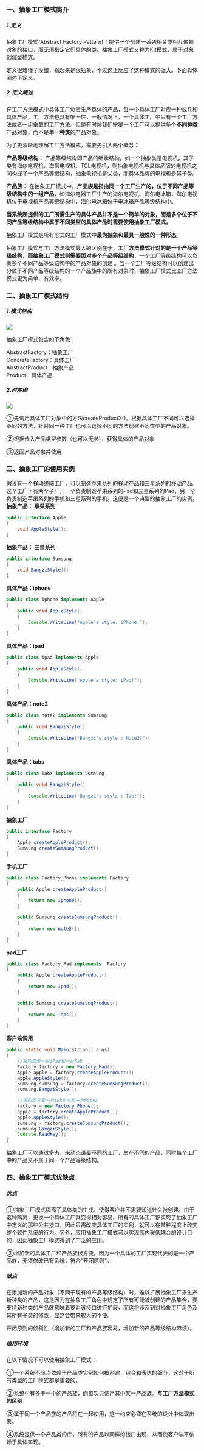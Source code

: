 ### 一、抽象工厂模式简介

##### 1.定义

抽象工厂模式\(Abstract Factory Pattern\)：提供一个创建一系列相关或相互依赖对象的接口，而无须指定它们具体的类。抽象工厂模式又称为Kit模式，属于对象创建型模式。

定义很难懂？没错，看起来是很抽象，不过这正反应了这种模式的强大。下面具体阐述下定义。

##### 2.定义阐述

在工厂方法模式中具体工厂负责生产具体的产品，每一个具体工厂对应一种或几种具体产品，工厂方法也具有唯一性，一般情况下，一个具体工厂中只有一个工厂方法或者一组重载的工厂方法。但是有时候我们需要一个工厂可以提供多个**不同种类**产品对象，而不是**单一种类**的产品对象。

为了更清晰地理解工厂方法模式，需要先引入两个概念：

**产品等级结构：** 产品等级结构即产品的继承结构，如一个抽象类是电视机，其子类有海尔电视机、海信电视机、TCL电视机，则抽象电视机与具体品牌的电视机之间构成了一个产品等级结构，抽象电视机是父类，而具体品牌的电视机是其子类。

**产品族：** 在抽象工厂模式中，**产品族是指由同一个工厂生产的，位于不同产品等级结构中的一组产品**，如海尔电器工厂生产的海尔电视机、海尔电冰箱，海尔电视机位于电视机产品等级结构中，海尔电冰箱位于电冰箱产品等级结构中。

**当系统所提供的工厂所需生产的具体产品并不是一个简单的对象，而是多个位于不同产品等级结构中属于不同类型的具体产品时需要使用抽象工厂模式。**

抽象工厂模式是所有形式的工厂模式中**最为抽象和最具一般性的一种形态**。

抽象工厂模式与工厂方法模式最大的区别在于，**工厂方法模式针对的是一个产品等级结构**，**而抽象工厂模式则需要面对多个产品等级结构**，一个工厂等级结构可以负责多个不同产品等级结构中的产品对象的创建 。当一个工厂等级结构可以创建出分属于不同产品等级结构的一个产品族中的所有对象时，抽象工厂模式比工厂方法模式更为简单、有效率。

### 二、抽象工厂模式结构

##### 1.模式结构

![](../../img/Abstract-Factory-1.png)

  


  
抽象工厂模式包含如下角色：

AbstractFactory：抽象工厂  
ConcreteFactory：具体工厂  
AbstractProduct：抽象产品  
Product：具体产品

##### 2.时序图

![](../../img/Abstract-Factory-2.png)

  


  
①先调用具体工厂对象中的方法createProductX\(\)。根据具体工厂不同可以选择不同的方法，针对同一种工厂也可以选择不同的方法创建不同类型的产品对象。

②根据传入产品类型参数（也可以无参），获得具体的产品对象

③返回产品对象并使用

### 三、抽象工厂的使用实例

假设有一个移动终端工厂，可以制造苹果系列的移动产品和三星系列的移动产品。这个工厂下有两个子厂，一个负责制造苹果系列的Pad和三星系列的Pad，另一个负责制造苹果系列的手机和三星系列的手机。这便是一个典型的抽象工厂的实例。  
**抽象产品： 苹果系列**

```java
public interface Apple
{
    void AppleStyle();
}
```

**抽象产品： 三星系列**

```java
public interface Sumsung
{
    void BangziStyle();
}
```

**具体产品：iphone**

```java
public class iphone implements Apple
{
    public void AppleStyle()
    {
        Console.WriteLine("Apple's style: iPhone!");
    }
}
```

**具体产品：ipad**

```java
public class ipad implements Apple
{
    public void AppleStyle()
    {
        Console.WriteLine("Apple's style: iPad!");
    }
}
```

**具体产品：note2**

```java
public class note2 implements Sumsung
{
    public void BangziStyle()
    {
        Console.WriteLine("Bangzi's style : Note2!");
    }
}
```

**具体产品：tabs**

```java
public class Tabs implements Sumsung
{
    public void BangziStyle()
    {
        Console.WriteLine("Bangzi's style : Tab!");
    }
}
```

**抽象工厂**

```java
public interface Factory
{
    Apple createAppleProduct();
    Sumsung createSumsungProduct();
}
```

**手机工厂**

```java
public class Factory_Phone implements Factory
{
    public Apple createAppleProduct()
    {
        return new iphone();
    }

    public Sumsung createSumsungProduct()
    {
        return new note2();
    }
}
```

**pad工厂**

```java
public class Factory_Pad implements  Factory
{
    public Apple createAppleProduct()
    {
        return new ipad();
    }

    public Sumsung createSumsungProduct()
    {
        return new Tabs();
    }
}
```

**客户端调用**

```java
public static void Main(string[] args)
{
    //采购商要一台iPad和一台Tab
    Factory factory = new Factory_Pad();
    Apple apple = factory.createAppleProduct();
    apple.AppleStyle();
    Sumsung sumsung = factory.createSumsungProduct();
    sumsung.BangziStyle();

    //采购商又要一台iPhone和一台Note2
    factory = new Factory_Phone();
    apple = factory.createAppleProduct();
    apple.AppleStyle();
    sumsung = factory.createSumsungProduct();
    sumsung.BangziStyle();
    Console.ReadKey();
}
```

抽象工厂可以通过多态，来动态设置不同的工厂，生产不同的产品，同时每个工厂中的产品又不属于同一个产品等级结构。

### 四、抽象工厂模式优缺点

##### 优点

①抽象工厂模式隔离了具体类的生成，使得客户并不需要知道什么被创建。由于这种隔离，更换一个具体工厂就变得相对容易。所有的具体工厂都实现了抽象工厂中定义的那些公共接口，因此只需改变具体工厂的实例，就可以在某种程度上改变整个软件系统的行为。另外，应用抽象工厂模式可以实现高内聚低耦合的设计目的，因此抽象工厂模式得到了广泛的应用。

②增加新的具体工厂和产品族很方便，因为一个具体的工厂实现代表的是一个产品族，无须修改已有系统，符合“开闭原则”。

##### 缺点

在添加新的产品对象（不同于现有的产品等级结构）时，难以扩展抽象工厂来生产新种类的产品，这是因为在抽象工厂角色中规定了所有可能被创建的产品集合，要支持新种类的产品就意味着要对该接口进行扩展，而这将涉及到对抽象工厂角色及其所有子类的修改，显然会带来较大的不便。

开闭原则的倾斜性（增加新的工厂和产品族容易，增加新的产品等级结构麻烦）。

##### 适用环境

在以下情况下可以使用抽象工厂模式：

①一个系统不应当依赖于产品类实例如何被创建、组合和表达的细节，这对于所有类型的工厂模式都是重要的。

②系统中有多于一个的产品族，而每次只使用其中某一产品族。**与工厂方法模式的区别**

③属于同一个产品族的产品将在一起使用，这一约束必须在系统的设计中体现出来。

④系统提供一个产品类的库，所有的产品以同样的接口出现，从而使客户端不依赖于具体实现。

